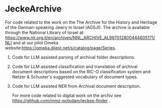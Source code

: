 # JeckeArchive
For code related to the work on the The Archive for the History and Heritage of the German-speaking Jewry in Israel (AGSJI). 
The archive is available through the National Library of Israel at: https://www.nli.org.il/en/archives/NNL_ARCHIVE_AL997012800444605171/NLI and at our pilot Omeka website:https://omeka.dijest.net/s/catalog/page/Series. 

1. Code for LLM assisted parsing of archival folder descriptions.
2. Code for LLM assisted classification and translation of archival document descriptions based on the RIC-O classification system and Netzer & Schuster's suggested vocabulary of document types.
3. Code for LLM assisted NER from Archival document description.

   For more code related to digital work on the archiv see https://github.com/mmz-potsdam/jeckes-finder .
